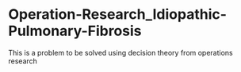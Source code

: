 # Operation-Research_Idiopathic-Pulmonary-Fibrosis
This is a problem to be solved using decision theory from operations research
